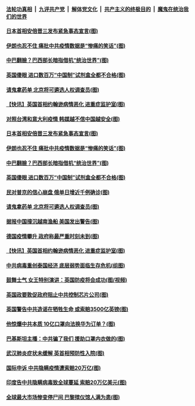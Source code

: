 ####  [法轮功真相](../../../../basic/blob/master/README.md?t=04080001) &nbsp;|&nbsp; [九评共产党](../../../../9ping.md/blob/master/README.md?t=04080001) &nbsp;|&nbsp; [解体党文化](../../../../jtdwh.md/blob/master/README.md?t=04080001)  &nbsp;|&nbsp; [共产主义的终极目的](../../../../gczydzjmd.md/blob/master/README.md?t=04080001) &nbsp;|&nbsp; [魔鬼在统治我们的世界](../../../../mgztzwmdsj.md/blob/master/README.md?t=04080001) 

#### [日本首相安倍晋三发布紧急事态宣言(图)](../pages/p9/928935.md?t=04080001) 

#### [伊朗也忍不住 痛批中共疫情数据是“惨痛的笑话”(图)](../pages/p9/928917.md?t=04080001) 

#### [中巴翻臉？巴西部长暗指借机“统治世界”(图)](../pages/p9/928918.md?t=04080001) 

#### [英国傻眼 进口数百万“中国制”试剂盒全都不合格(图)](../pages/p9/928786.md?t=04080001) 

#### [请鬼拿药单 北京将可遴选人权调查员(图)](../pages/p9/928825.md?t=04080001) 

#### [【快讯】英国首相约翰逊病情恶化 进重症监护室(图)](../pages/p9/928863.md?t=04080001) 

#### [对照台湾和意大利疫情 韩媒越不信中国越安全(图)](../pages/p9/928948.md?t=04080001) 

#### [日本首相安倍晋三发布紧急事态宣言(图)](../pages/p9/928935.md?t=04080001) 

#### [伊朗也忍不住 痛批中共疫情数据是“惨痛的笑话”(图)](../pages/p9/928917.md?t=04080001) 

#### [中巴翻臉？巴西部长暗指借机“统治世界”(图)](../pages/p9/928918.md?t=04080001) 

#### [英国傻眼 进口数百万“中国制”试剂盒全都不合格(图)](../pages/p9/928786.md?t=04080001) 

#### [民对普京的信心崩盘 俄单日增近千例确诊(图)](../pages/p9/928845.md?t=04080001) 

#### [请鬼拿药单 北京将可遴选人权调查员(图)](../pages/p9/928825.md?t=04080001) 

#### [据报中国撞沉越南渔船 美国发出警告(图)](../pages/p9/928878.md?t=04080001) 

#### [德国疫情攀升 政府称最严重时刻未到(图)](../pages/p9/928866.md?t=04080001) 

#### [【快讯】英国首相约翰逊病情恶化 进重症监护室(图)](../pages/p9/928863.md?t=04080001) 

#### [中共病毒重创泰国经济 底层弱势面临生存危机(组图)](../pages/p9/928816.md?t=04080001) 

#### [鼓舞士气 女王特别演讲：英国防疫将会成功(图/视频)](../pages/p9/928849.md?t=04080001) 

#### [英国政要敦促政府阻止中共控制芯片公司(图)](../pages/p9/928832.md?t=04080001) 

#### [英国警告中共造谣在牺牲生命 或索赔3500亿英镑(图)](../pages/p9/928822.md?t=04080001) 

#### [他惊爆中共本质 10亿口罩向法换华为订单？(图)](../pages/p9/928802.md?t=04080001) 

#### [巴基斯坦主播：中共骗了我们 援助口罩内衣做的(图)](../pages/p9/928730.md?t=04080001) 

#### [武汉肺炎症状未缓解 英首相预防性入院(图)](../pages/p9/928773.md?t=04080001) 

#### [国际申诉 中共隐瞒疫情遭索赔20万亿(图)](../pages/p9/928727.md?t=04080001) 

#### [印度告中共隐瞒病毒致全球蔓延 索赔20万亿美元(图)](../pages/p9/928769.md?t=04080001) 

#### [全球最大市场惨变停尸间 巴黎殡仪馆人满为患(图)](../pages/p9/928735.md?t=04080001) 


